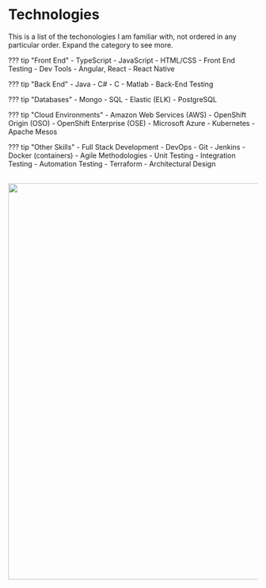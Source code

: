 # Technologies

This is a list of the techonologies I am familiar with, not ordered in any particular order. Expand the category to see more.

??? tip "Front End"
    - TypeScript
    - JavaScript
    - HTML/CSS
    - Front End Testing
    - Dev Tools
    - Angular, React
    - React Native

??? tip "Back End"
    - Java
    - C#
    - C
    - Matlab
    - Back-End Testing

??? tip "Databases"
    - Mongo
    - SQL
    - Elastic (ELK)
    - PostgreSQL

??? tip "Cloud Environments"
    - Amazon Web Services (AWS)
    - OpenShift Origin (OSO)
    - OpenShift Enterprise (OSE)
    - Microsoft Azure
    - Kubernetes
    - Apache Mesos

??? tip "Other Skills"
    - Full Stack Development
    - DevOps
    - Git
    - Jenkins
    - Docker (containers)
    - Agile Methodologies
    - Unit Testing
    - Integration Testing
    - Automation Testing
    - Terraform
    - Architectural Design

<br/>
<img  style="width:800px;" src="https://memegenerator.net/img/instances/75542908/software-development.jpg">

